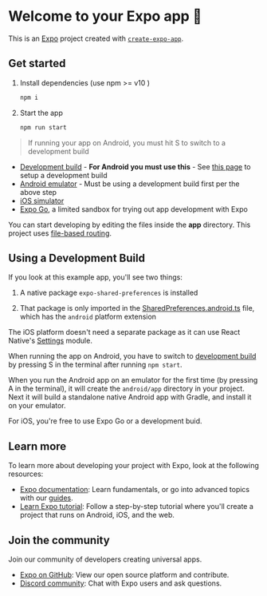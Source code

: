 # Welcome to your Expo app 👋

This is an [Expo](https://expo.dev) project created with [`create-expo-app`](https://www.npmjs.com/package/create-expo-app).

## Get started

1. Install dependencies (use npm >= v10 )

   ```bash
   npm i
   ```

2. Start the app

   ```bash
   npm run start
   ```

> If running your app on Android, you must hit S to switch to a development build

- [Development build][development-build] - **For Android you must use this** - See [this page](https://docs.expo.dev/develop/development-builds/create-a-build/) to setup a development build
- [Android emulator](https://docs.expo.dev/workflow/android-studio-emulator/) - Must be using a development build first per the above step
- [iOS simulator](https://docs.expo.dev/workflow/ios-simulator/)
- [Expo Go](https://expo.dev/go), a limited sandbox for trying out app development with Expo

You can start developing by editing the files inside the **app** directory. This project uses [file-based routing](https://docs.expo.dev/router/introduction).

## Using a Development Build

If you look at this example app, you'll see two things:

1. A native package `expo-shared-preferences` is installed

2. That package is only imported in the [SharedPreferences.android.ts](utils/SharedPreferences.android.ts) file, which has the `android` platform extension

The iOS platform doesn't need a separate package as it can use React Native's [Settings][rn-settings] module.

When running the app on Android, you have to switch to [development build](https://docs.expo.dev/develop/development-builds/create-a-build/) by pressing S in the terminal after running `npm start`.

When you run the Android app on an emulator for the first time (by pressing A in the terminal), it will create the `android/app` directory in your project. Next it will build a standalone native Android app with Gradle, and install it on your emulator.

For iOS, you're free to use Expo Go or a development buid.

## Learn more

To learn more about developing your project with Expo, look at the following resources:

- [Expo documentation](https://docs.expo.dev/): Learn fundamentals, or go into advanced topics with our [guides](https://docs.expo.dev/guides).
- [Learn Expo tutorial](https://docs.expo.dev/tutorial/introduction/): Follow a step-by-step tutorial where you'll create a project that runs on Android, iOS, and the web.

## Join the community

Join our community of developers creating universal apps.

- [Expo on GitHub](https://github.com/expo/expo): View our open source platform and contribute.
- [Discord community](https://chat.expo.dev): Chat with Expo users and ask questions.

[development-build]: https://docs.expo.dev/develop/development-builds/introduction/
[rn-settings]: https://reactnative.dev/docs/settings
